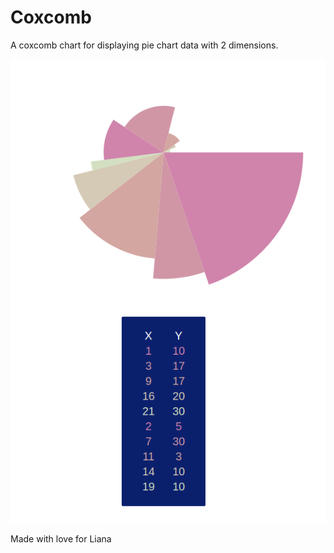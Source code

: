# Coxcomb

A coxcomb chart for displaying pie chart data with 2 dimensions.

![An Example](example.png)

Made with love for Liana